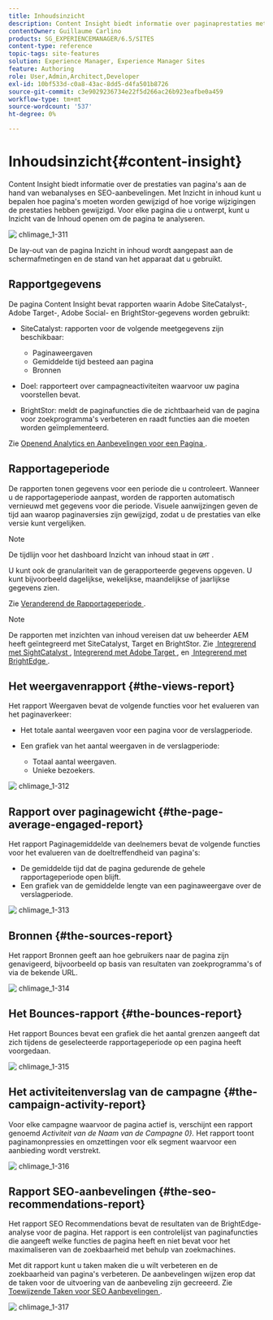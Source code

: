 ```yaml
---
title: Inhoudsinzicht
description: Content Insight biedt informatie over paginaprestaties met behulp van webanalyses en SEO-aanbevelingen
contentOwner: Guillaume Carlino
products: SG_EXPERIENCEMANAGER/6.5/SITES
content-type: reference
topic-tags: site-features
solution: Experience Manager, Experience Manager Sites
feature: Authoring
role: User,Admin,Architect,Developer
exl-id: 10bf533d-c0a8-43ac-8dd5-d4fa501b8726
source-git-commit: c3e9029236734e22f5d266ac26b923eafbe0a459
workflow-type: tm+mt
source-wordcount: '537'
ht-degree: 0%

---
```


# Inhoudsinzicht{#content-insight}

Content Insight biedt informatie over de prestaties van pagina&#39;s aan de hand van webanalyses en SEO-aanbevelingen. Met Inzicht in inhoud kunt u bepalen hoe pagina&#39;s moeten worden gewijzigd of hoe vorige wijzigingen de prestaties hebben gewijzigd. Voor elke pagina die u ontwerpt, kunt u Inzicht van de Inhoud openen om de pagina te analyseren.

![&#x200B; chlimage_1-311 &#x200B;](assets/chlimage_1-311.png)

De lay-out van de pagina Inzicht in inhoud wordt aangepast aan de schermafmetingen en de stand van het apparaat dat u gebruikt.

## Rapportgegevens

De pagina Content Insight bevat rapporten waarin Adobe SiteCatalyst-, Adobe Target-, Adobe Social- en BrightStor-gegevens worden gebruikt:

* SiteCatalyst: rapporten voor de volgende meetgegevens zijn beschikbaar:

   * Paginaweergaven
   * Gemiddelde tijd besteed aan pagina
   * Bronnen

* Doel: rapporteert over campagneactiviteiten waarvoor uw pagina voorstellen bevat.
* BrightStor: meldt de paginafuncties die de zichtbaarheid van de pagina voor zoekprogramma&#39;s verbeteren en raadt functies aan die moeten worden geïmplementeerd.

Zie [&#x200B; Openend Analytics en Aanbevelingen voor een Pagina &#x200B;](/help/sites-authoring/ci-analyze.md#opening-analytics-and-recommendations-for-a-page).

## Rapportageperiode

De rapporten tonen gegevens voor een periode die u controleert. Wanneer u de rapportageperiode aanpast, worden de rapporten automatisch vernieuwd met gegevens voor die periode. Visuele aanwijzingen geven de tijd aan waarop paginaversies zijn gewijzigd, zodat u de prestaties van elke versie kunt vergelijken.

>[!NOTE]
>
>De tijdlijn voor het dashboard Inzicht van inhoud staat in `GMT` .

U kunt ook de granulariteit van de gerapporteerde gegevens opgeven. U kunt bijvoorbeeld dagelijkse, wekelijkse, maandelijkse of jaarlijkse gegevens zien.

Zie [&#x200B; Veranderend de Rapportageperiode &#x200B;](/help/sites-authoring/ci-analyze.md#changing-the-reporting-period).

>[!NOTE]
>
>De rapporten met inzichten van inhoud vereisen dat uw beheerder AEM heeft geïntegreerd met SiteCatalyst, Target en BrightStor. Zie [&#x200B; Integrerend met SightCatalyst &#x200B;](/help/sites-administering/adobeanalytics.md), [&#x200B; Integrerend met Adobe Target &#x200B;](/help/sites-administering/target.md), en [&#x200B; Integrerend met BrightEdge &#x200B;](/help/sites-administering/brightedge.md).

## Het weergavenrapport {#the-views-report}

Het rapport Weergaven bevat de volgende functies voor het evalueren van het paginaverkeer:

* Het totale aantal weergaven voor een pagina voor de verslagperiode.
* Een grafiek van het aantal weergaven in de verslagperiode:

   * Totaal aantal weergaven.
   * Unieke bezoekers.

![&#x200B; chlimage_1-312 &#x200B;](assets/chlimage_1-312.png)

## Rapport over paginagewicht {#the-page-average-engaged-report}

Het rapport Paginagemiddelde van deelnemers bevat de volgende functies voor het evalueren van de doeltreffendheid van pagina&#39;s:

* De gemiddelde tijd dat de pagina gedurende de gehele rapportageperiode open blijft.
* Een grafiek van de gemiddelde lengte van een paginaweergave over de verslagperiode.

![&#x200B; chlimage_1-313 &#x200B;](assets/chlimage_1-313.png)

## Bronnen {#the-sources-report}

Het rapport Bronnen geeft aan hoe gebruikers naar de pagina zijn genavigeerd, bijvoorbeeld op basis van resultaten van zoekprogramma&#39;s of via de bekende URL.

![&#x200B; chlimage_1-314 &#x200B;](assets/chlimage_1-314.png)

## Het Bounces-rapport {#the-bounces-report}

Het rapport Bounces bevat een grafiek die het aantal grenzen aangeeft dat zich tijdens de geselecteerde rapportageperiode op een pagina heeft voorgedaan.

![&#x200B; chlimage_1-315 &#x200B;](assets/chlimage_1-315.png)

## Het activiteitenverslag van de campagne {#the-campaign-activity-report}

Voor elke campagne waarvoor de pagina actief is, verschijnt een rapport genoemd *Activiteit van de Naam van de Campagne 0&rbrace;.* Het rapport toont paginamonpressies en omzettingen voor elk segment waarvoor een aanbieding wordt verstrekt.

![&#x200B; chlimage_1-316 &#x200B;](assets/chlimage_1-316.png)

## Rapport SEO-aanbevelingen {#the-seo-recommendations-report}

Het rapport SEO Recommendations bevat de resultaten van de BrightEdge-analyse voor de pagina. Het rapport is een controlelijst van paginafuncties die aangeeft welke functies de pagina heeft en niet bevat voor het maximaliseren van de zoekbaarheid met behulp van zoekmachines.

Met dit rapport kunt u taken maken die u wilt verbeteren en de zoekbaarheid van pagina&#39;s verbeteren. De aanbevelingen wijzen erop dat de taken voor de uitvoering van de aanbeveling zijn gecreeerd. Zie [&#x200B; Toewijzende Taken voor SEO Aanbevelingen &#x200B;](/help/sites-authoring/ci-analyze.md#assigning-tasks-for-seo-recommendations).

![&#x200B; chlimage_1-317 &#x200B;](assets/chlimage_1-317.png)
